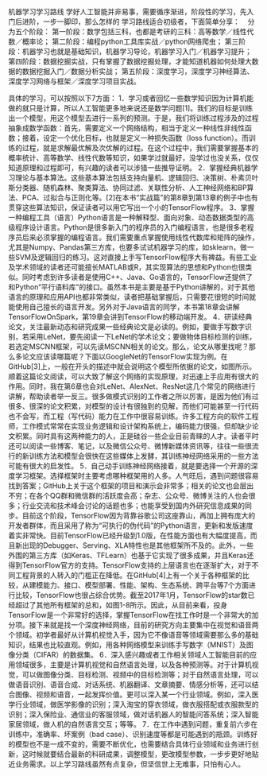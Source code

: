 机器学习学习路线
学好人工智能并非易事，需要循序渐进，阶段性的学习，先入门后进阶，一步一脚印，那么怎样的 学习路线适合初级者，下面简单分享：  
 分为五个阶段：
第一阶段：数学包括三科，也都是考研的三科：高等数学／线性代数／概率论；
第二阶段：编程python工具库实战／python网络爬虫；
第三阶段：机器学习也就是基础知识，机器学习导论，机器学习入门／机器学习提升；
第四阶段：数据挖掘实战，只有掌握了数据挖掘处理，才能知道机器如何处理大数据的数据挖掘入门／数据分析实战；
第五阶段：深度学习，深度学习神经算法、深度学习网络与框架／深度学习项目实战。

具体的学习，可以按照以下7方面：
1．学习或者回忆一些数学知识因为计算机能做的就只是计算，所以人工智能更多地来说还是数学问题[1]。我们的目标是训练出一个模型，用这个模型去进行一系列的预测。于是，我们将训练过程涉及的过程抽象成数学函数：首先，需要定义一个网络结构，相当于定义一种线性非线性函数；接着，设定一个优化目标，也就是定义一种损失函数（loss function）。而训练的过程，就是求解最优解及次优解的过程。在这个过程中，我们需要掌握基本的概率统计、高等数学、线性代数等知识，如果学过就最好，没学过也没关系，仅仅知道原理和过程即可，有兴趣的读者可以涉猎一些推导证明。
2．掌握经典机器学习理论与基本算法。这些基本算法包括支持向量机、逻辑回归、决策树、朴素贝叶斯分类器、随机森林、聚类算法、协同过滤、关联性分析、人工神经网络和BP算法、PCA、过拟合与正则化等。[2]在本书“实战篇”的第8章到第13章的例子中也有贯穿这些算法知识，保证读者可以用它写出一个小的TensorFlow程序。
3．掌握一种编程工具（语言）Python语言是一种解释型、面向对象、动态数据类型的高级程序设计语言。Python是很多新入门的程序员的入门编程语言，也是很多老程序员后来必须掌握的编程语言。我们需要重点掌握使用线性代数库和矩阵的操作，尤其是Numpy、Pandas第三方库，也要多试试机器学习的库，如sklearn，做一些SVM及逻辑回归的练习。这对直接上手写TensorFlow程序大有裨益。有些工业及学术领域的读者还可能擅长MATLAB或R，其实现算法的思想和Python也很类似。同时考虑到许多读者是使用C++、Java、Go语言的，TensorFlow还提供了和Python“平行语料库”的接口。虽然本书是主要是基于Python讲解的，对于其他语言的原理和应用API也都非常类似，读者把基础掌握后，只需要花很短的时间就能使用自己擅长的语言开发。另外对于Java语言的同学，本书第18章会讲解TensorFlowOnSpark，第19章会讲到TensorFlow的移动端开发。
4．研读经典论文，关注最新动态和研究成果一些经典论文是必读的。例如，要做手写数字识别，若采用LeNet，要先阅读一下LeNet的学术论文；要做物体目标检测的训练，若选定MSCNN框架，可以先读MSCNN相关的论文。那么，论文从哪里找呢？那么多论文应该读哪篇呢？下面以GoogleNet的TensorFlow实现为例。在GitHub[3]上，一般在开头的描述中就会说明这个模型所依据的论文，如图所示。顺着这篇论文阅读，可以大致了解这个网络的实现原理，对迅速上手应用有很大的作用。同时，我在第6章也会对LeNet、AlexNet、ResNet这几个常见的网络进行讲解，帮助读者举一反三。很多做模式识别的工作者之所以厉害，是因为他们有过很多、很深的论文积累，对模型的设计有很独到的见解，而他们可能甚至一行代码也不会写，而工程（写代码）能力在工作中很容易训练。许多工程方向的软件工程师，工作模式常常在实现业务逻辑和设计架构系统上，编码能力很强，但却缺少论文积累。同时具有这两种能力的人，正是硅谷一些企业目前青睐的人才。读者平时还可以阅读一些博客、笔记，以及微信公众号、微博新媒体资讯等，往往一些很流行的新训练方法和模型会很快在这些媒体上发酵，其训练神经网络采用的一些方法可能有很大的启发性。
5．自己动手训练神经网络接着，就是要选择一个开源的深度学习框架。选择框架时主要考虑哪种框架用的人多。人气旺后，遇到问题很容易找到答案；GitHub上关于这个框架的项目和演示会非常多；相关的论文也会层出不穷；在各个QQ群和微信群的活跃度会高；杂志、公众号、微博关注的人也会很多；行业交流和技术峰会讨论的话题也多；也能享受到国内外研究信息成果的同步。目前这个阶段，TensorFlow因为背靠谷歌公司这座靠山，再加上拥有庞大的开发者群体，而且采用了称为“可执行的伪代码”的Python语言，更新和发版速度着实非常快。目前TensorFlow已经升级到1.0版，在性能方面也有大幅度提高，而且新出现的Debugger、Serving、XLA特性也是其他框架所不及的。此外，一些外围的第三方库（如Keras、TFLearn）也基于它实现了很多成果，并且Keras还得到TensorFlow官方的支持。TensorFlow支持的上层语言也在逐渐扩大，对于不同工程背景的人转入的门槛正在降低。在GitHub[4]上有一个关于各种框架的比较，从建模能力、接口、模型部署、性能、架构、生态系统、跨平台等7个方面进行比较，TensorFlow也很占综合优势。截至2017年1月，TensorFlow的star数已经超过了其他所有框架的总和，如图1-8所示。因此，从目前来看，投身TensorFlow是一个非常好的选择，掌握TensorFlow在找工作时是一个非常大的加分项。接下来就是找一个深度神经网络，目前的研究方向主要集中在视觉和语音两个领域。初学者最好从计算机视觉入手，因为它不像语音等领域需要那么多的基础知识，结果也比较直观。例如，用各种网络模型来训练手写数字（MNIST）及图像分类（CIFAR）的数据集。
6．深入感兴趣或者工作相关领域人工智能目前的应用领域很多，主要是计算机视觉和自然语言处理，以及各种预测等。对于计算机视觉，可以做图像分类、目标检测、视频中的目标检测等；对于自然语言处理，可以做语音识别、语音合成、对话系统、机器翻译、文章摘要、情感分析等，还可以结合图像、视频和语音，一起发挥价值。更可以深入某一个行业领域。例如，深入医学行业领域，做医学影像的识别；深入淘宝的穿衣领域，做衣服搭配或衣服款型的识别；深入保险业、通信业的客服领域，做对话机器人的智能问答系统；深入智能家居领域，做人机的自然语言交互；等等。
7．在工作中遇到问题，重复前六步在训练中，准确率、坏案例（bad case）、识别速度等都是可能遇到的瓶颈。训练好的模型也不是一成不变的，需要不断优化，也需要结合具体行业领域和业务进行创新，这时候就要结合最新的科研成果，调整模型，更改模型参数，一步步更好地贴近业务需求。以上学习路线虽然有点复杂，但坚信世上无难事，只怕有心人。
